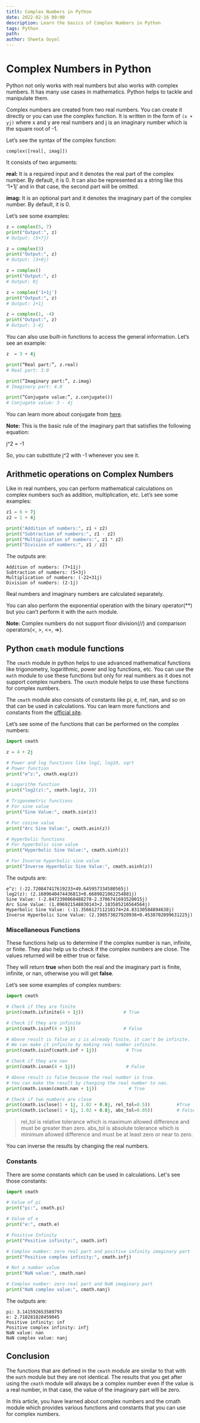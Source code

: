 ```yaml
---
titlt: Complex Numbers in Python
date: 2022-02-16 00:00
description: Learn the basics of Complex Numbers in Python
tags: Python 
path: 
author: Shweta Goyal
---
```


# Complex Numbers in Python

Python not only works with real numbers but also works with complex numbers. It has many use cases in mathematics. Python helps to tackle and manipulate them.

Complex numbers are created from two real numbers. You can create it directly or you can use the complex function. It is written in the form of `(x + yj)` where x and y are real numbers and j is an imaginary number which is the square root of -1.

Let’s see the syntax of the complex function:

`complex([real[, imag]])`

It consists of two arguments:

**real:** It is a required input and it denotes the real part of the complex number. By default, it is 0. It can also be represented as a string like this ‘1+1j’ and in that case, the second part will be omitted.

**imag:** It is an optional part and it denotes the imaginary part of the complex number. By default, it is 0.

Let’s see some examples:

```python
z = complex(5, 7)
print("Output:", z)
# Output: (5+7j) 

z = complex(3)
print("Output:", z)
# Output: (3+0j)

z = complex()
print("Output:", z)
# Output: 0j

z = complex('1+1j')
print("Output:", z)
# Output: 1+1j

z = complex(1, -4)
print("Output:", z)
# Output: 1-4j
```

You can also use built-in functions to access the general information. Let’s see an example:

```python
z  = 3 + 4j

print(“Real part:”, z.real)
# Real part: 3.0 

print(“Imaginary part:”, z.imag)
# Imaginary part: 4.0

print(“Conjugate value:”, z.conjugate())
# Conjugate value: 3 - 4j
```

You can learn more about conjugate from [here](https://en.wikipedia.org/wiki/Complex_conjugate).

**Note:** This is the basic rule of the imaginary part that satisfies the following equation:

j^2 = -1

So, you can substitute j^2 with -1 whenever you see it.

## Arithmetic operations on Complex Numbers

Like in real numbers, you can perform mathematical calculations on complex numbers such as addition, multiplication, etc. Let’s see some examples:

```python
z1 = 6 + 7j
z2 = 1 + 4j

print("Addition of numbers:", z1 + z2)
print("Subtraction of numbers:", z1 - z2)
print("Multiplication of numbers:", z1 * z2)
print("Division of numbers:", z1 / z2)
```

The outputs are:

```terminal
Addition of numbers: (7+11j)
Subtraction of numbers: (5+3j)
Multiplication of numbers: (-22+31j)
Division of numbers: (2-1j)
```

Real numbers and imaginary numbers are calculated separately.

You can also perform the exponential operation with the binary operator(**) but you can’t perform it with the `math` module.

**Note:** Complex numbers do not support floor division(//) and comparison operators(<, >, <=, =>).

## Python `cmath` module functions

The `cmath` module in python helps to use advanced mathematical functions like trigonometry, logarithmic, power and log functions, etc. You can use the `math` module to use these functions but only for real numbers as it does not support complex numbers. The `cmath` module helps to use these functions for complex numbers.

The `cmath` module also consists of constants like pi, e, inf, nan, and so on that can be used in calculations. You can learn more functions and constants from the [official site](https://docs.python.org/3/library/cmath.html).

Let’s see some of the functions that can be performed on the complex numbers:

```python
import cmath

z = 4 + 2j

# Power and log functions like log2, log10, sqrt
# Power function
print("e^z:", cmath.exp(z))

# Logarithm function
print("log2(z):", cmath.log(z, 2))

# Trigonometric functions
# For sine value
print("Sine Value:", cmath.sin(z))

# For cosine value
print("Arc Sine Value:", cmath.asin(z))

# Hyperbolic functions
# For hyperbolic sine value
print("Hyperbolic Sine Value:", cmath.sinh(z))

# For Inverse hyperbolic sine value
print("Inverse Hyperbolic Sine Value:", cmath.asinh(z))
```

The outputs are:

```terminal
e^z: (-22.720847417619233+49.645957334580565j)
log2(z): (2.1609640474436813+0.6689021062254881j)
Sine Value: (-2.8472390868488278-2.3706741693520015j)
Arc Sine Value: (1.096921548830143+2.183585216564564j)
Hyperbolic Sine Value: (-11.356612711218174+24.83130584894638j)
Inverse Hyperbolic Sine Value: (2.198573027920936+0.4538702099631225j)
```

### Miscellaneous Functions

These functions help us to determine if the complex number is nan, infinite, or finite. They also help us to check if the complex numbers are close. The values returned will be either true or false.

They will return **true** when both the real and the imaginary part is finite, infinite, or nan, otherwise you will get **false**.

Let’s see some examples of complex numbers:

```python
import cmath

# Check if they are finite
print(cmath.isfinite(4 + 1j))               # True

# Check if they are infinite
print(cmath.isinf(4 + 1j))                  # False

# Above result is false as z is already finite, it can't be infinite. 
# We can make it infinite by making real number infinite.
print(cmath.isinf(cmath.inf + 1j))           # True        

# Check if they are nan
print(cmath.isnan(4 + 1j))                   # False

# Above result is false because the real number is true. 
# You can make the result by changing the real number to nan.
print(cmath.isnan(cmath.nan + 1j))            # True

# Check if two numbers are close 
print(cmath.isclose(1 + 1j, 1.02 + 0.8j, rel_tol=0.5))          #True
print(cmath.isclose(1 + 1j, 1.02 + 0.8j, abs_tol=0.05))         # False
```

> rel_tol is relative tolerance which is maximum allowed difference and must be greater than zero.
abs_tol is absolute tolerance which is minimum allowed difference and must be at least zero or near to zero.

You can inverse the results by changing the real numbers.

### Constants

There are some constants which can be used in calculations. Let's see those constants:

```python
import cmath

# Value of pi
print("pi:", cmath.pi)

# Value of e
print("e:", cmath.e)

# Positive Infinity
print("Positive infinity:", cmath.inf)

# Complex number: zero real part and positive infinity imaginary part
print("Positive complex infinity:", cmath.infj)

# Not a number value
print("NaN value:", cmath.nan)

# Complex number: zero real part and NaN imaginary part
print("NaN complex value:", cmath.nanj)
```

The outputs are:

```terminal
pi: 3.141592653589793
e: 2.718281828459045
Positive infinity: inf
Positive complex infinity: infj
NaN value: nan
NaN complex value: nanj
```

## Conclusion

The functions that are defined in the `cmath` module are similar to that with the `math` module but they are not identical. The results that you get after using the `cmath` module will always be a complex number even if the value is a real number, in that case, the value of the imaginary part will be zero.

In this article, you have learned about complex numbers and the cmath module which provides various functions and constants that you can use for complex numbers.
